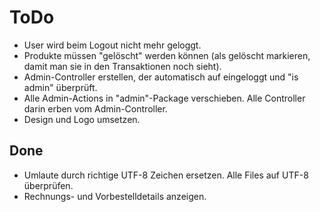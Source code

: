 # ToDo

- User wird beim Logout nicht mehr geloggt.
- Produkte müssen "gelöscht" werden können (als gelöscht markieren, damit man sie in den Transaktionen noch sieht).
- Admin-Controller erstellen, der automatisch auf eingeloggt und "is admin" überprüft.
- Alle Admin-Actions in "admin"-Package verschieben. Alle Controller darin erben vom Admin-Controller.
- Design und Logo umsetzen.

## Done

- Umlaute durch richtige UTF-8 Zeichen ersetzen. Alle Files auf UTF-8 überprüfen.
- Rechnungs- und Vorbestelldetails anzeigen.
